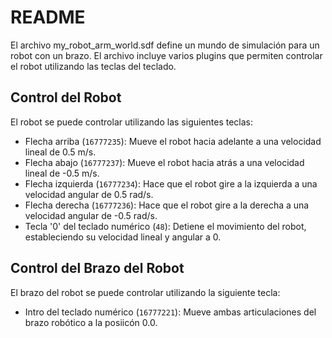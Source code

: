 # README

El archivo my_robot_arm_world.sdf define un mundo de simulación para un robot con un brazo. El archivo incluye varios plugins que permiten controlar el robot utilizando las teclas del teclado.

## Control del Robot

El robot se puede controlar utilizando las siguientes teclas:

- Flecha arriba (`16777235`): Mueve el robot hacia adelante a una velocidad lineal de 0.5 m/s.
- Flecha abajo (`16777237`): Mueve el robot hacia atrás a una velocidad lineal de -0.5 m/s.
- Flecha izquierda (`16777234`): Hace que el robot gire a la izquierda a una velocidad angular de 0.5 rad/s.
- Flecha derecha (`16777236`): Hace que el robot gire a la derecha a una velocidad angular de -0.5 rad/s.
- Tecla '0' del teclado numérico (`48`): Detiene el movimiento del robot, estableciendo su velocidad lineal y angular a 0.

## Control del Brazo del Robot

El brazo del robot se puede controlar utilizando la siguiente tecla:

- Intro del teclado numérico (`16777221`): Mueve ambas articulaciones del brazo robótico a la posiicón 0.0.
